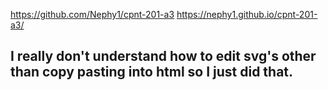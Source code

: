 https://github.com/Nephy1/cpnt-201-a3
https://nephy1.github.io/cpnt-201-a3/
## I really don't understand how to edit svg's other than copy pasting into html so I just did that.
